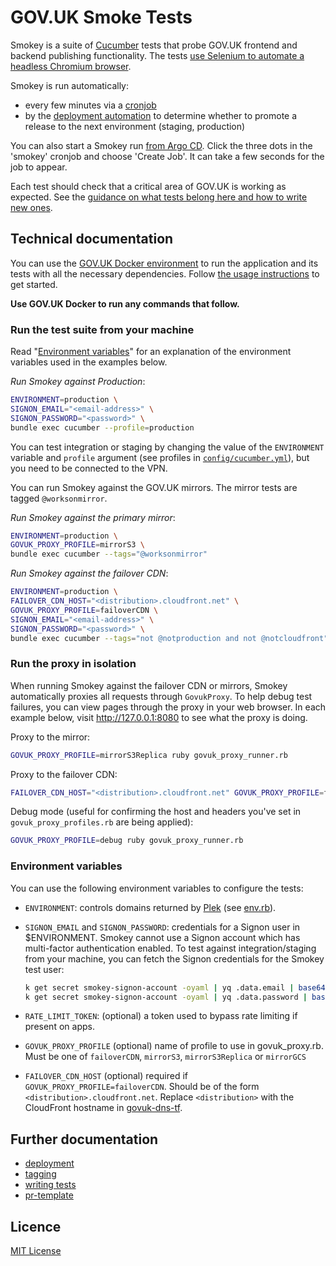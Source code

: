 # GOV.UK Smoke Tests

Smokey is a suite of [Cucumber](https://cucumber.io/) tests that probe GOV.UK
frontend and backend publishing functionality. The tests [use Selenium to
automate a headless Chromium browser](features/support/env.rb).

Smokey is run automatically:

- every few minutes via a [cronjob][smokey-argo]
- by the [deployment
  automation](https://argo-workflows.eks.integration.govuk.digital/workflows?limit=100)
  to determine whether to promote a release to the next environment (staging,
  production)

You can also start a Smokey run [from Argo CD][smokey-argo]. Click the three
dots in the 'smokey' cronjob and choose 'Create Job'. It can take a few seconds
for the job to appear.

Each test should check that a critical area of GOV.UK is working as expected.
See the [guidance on what tests belong here and how to write new
ones](docs/writing-tests.md).

[smokey-argo]: https://argo.eks.integration.govuk.digital/applications/cluster-services/smokey

## Technical documentation

You can use the [GOV.UK Docker
environment](https://github.com/alphagov/govuk-docker) to run the application
and its tests with all the necessary dependencies. Follow [the usage
instructions](https://github.com/alphagov/govuk-docker#usage) to get started.

**Use GOV.UK Docker to run any commands that follow.**

### Run the test suite from your machine

Read "[Environment variables](#environment-variables)" for an explanation of the environment variables used in the examples below.

*Run Smokey against Production*:

```sh
ENVIRONMENT=production \
SIGNON_EMAIL="<email-address>" \
SIGNON_PASSWORD="<password>" \
bundle exec cucumber --profile=production
```

You can test integration or staging by changing the value of the `ENVIRONMENT` variable and `profile` argument (see profiles in [`config/cucumber.yml`](./config/cucumber.yml)), but you need to be connected to the VPN.

You can run Smokey against the GOV.UK mirrors. The mirror tests are tagged `@worksonmirror`.

*Run Smokey against the primary mirror*:

```sh
ENVIRONMENT=production \
GOVUK_PROXY_PROFILE=mirrorS3 \
bundle exec cucumber --tags="@worksonmirror"
```

*Run Smokey against the failover CDN*:

```sh
ENVIRONMENT=production \
FAILOVER_CDN_HOST="<distribution>.cloudfront.net" \
GOVUK_PROXY_PROFILE=failoverCDN \
SIGNON_EMAIL="<email-address>" \
SIGNON_PASSWORD="<password>" \
bundle exec cucumber --tags="not @notproduction and not @notcloudfront"
```

### Run the proxy in isolation

When running Smokey against the failover CDN or mirrors, Smokey automatically proxies all requests through `GovukProxy`.
To help debug test failures, you can view pages through the proxy in your web browser.
In each example below, visit <http://127.0.0.1:8080> to see what the proxy is doing.

Proxy to the mirror:

```sh
GOVUK_PROXY_PROFILE=mirrorS3Replica ruby govuk_proxy_runner.rb
```

Proxy to the failover CDN:

```sh
FAILOVER_CDN_HOST="<distribution>.cloudfront.net" GOVUK_PROXY_PROFILE=failoverCDN ruby govuk_proxy_runner.rb
```

Debug mode (useful for confirming the host and headers you've set in `govuk_proxy_profiles.rb` are being applied):

```sh
GOVUK_PROXY_PROFILE=debug ruby govuk_proxy_runner.rb
```

### Environment variables

You can use the following environment variables to configure the tests:

* `ENVIRONMENT`: controls domains returned by
  [Plek](https://github.com/alphagov/plek) (see
  [env.rb](https://github.com/alphagov/smokey/blob/19c21ac/features/support/env.rb#L9-L21)).

* `SIGNON_EMAIL` and `SIGNON_PASSWORD`: credentials for a Signon user in $ENVIRONMENT.
  Smokey cannot use a Signon account which has multi-factor authentication enabled.
  To test against integration/staging from your machine, you can fetch the Signon credentials
  for the Smokey test user:

  ```sh
  k get secret smokey-signon-account -oyaml | yq .data.email | base64 -d
  k get secret smokey-signon-account -oyaml | yq .data.password | base64 -d
  ```

* `RATE_LIMIT_TOKEN`: (optional) a token used to bypass rate limiting if present on apps.

* `GOVUK_PROXY_PROFILE` (optional) name of profile to use in govuk_proxy.rb. Must be one of `failoverCDN`, `mirrorS3`, `mirrorS3Replica` or `mirrorGCS`

* `FAILOVER_CDN_HOST` (optional) required if `GOVUK_PROXY_PROFILE=failoverCDN`. Should be of the form `<distribution>.cloudfront.net`. Replace `<distribution>` with the CloudFront hostname in [govuk-dns-tf](https://github.com/alphagov/govuk-dns-tf/pull/69).

## Further documentation

- [deployment](docs/deployment.md)
- [tagging](docs/tagging.md)
- [writing tests](docs/writing-tests.md)
- [pr-template](.github/pull_request_template.md)

## Licence

[MIT License](LICENCE)

